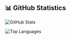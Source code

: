 ## 📊 GitHub Statistics

![GitHub Stats](https://github-readme-stats.vercel.app/api?username=LakshayBaijal&show_icons=true&theme=radical)

![Top Languages](https://github-readme-stats.vercel.app/api/top-langs/?username=LakshayBaijal&layout=compact&theme=radical)

